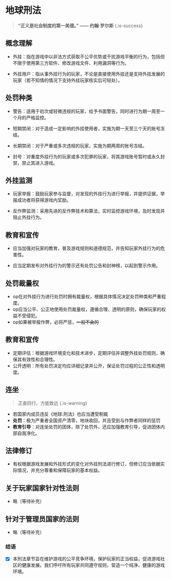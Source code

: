# 地球刑法<!-- {docsify-ignore-all} -->
> **“正义是社会制度的第一美德。” —— 约翰·罗尔斯**
> {.is-success}

## 概念理解


- 外挂：指在游戏中以非法方式获取不公平优势或干扰游戏平衡的行为，包括但不限于使用第三方软件、修改游戏文件、利用漏洞等行为。

- 外挂用户：指从事外挂行为的玩家，不论是直接使用外挂还是支持外挂发展的玩家（若不知情的情况下支持外挂玩家核实后可轻处）。

## 处罚种类
- 警告：适用于初次或轻微违规的玩家，给予书面警告，同时进行为期一周至一个月的严格监控。

- 短期禁闭：对于造成一定影响的外挂使用者，实施为期一天至三个天的账号冻结。

- 长期禁闭：对于严重或多次违规的玩家，实施为期两周的账号冻结。

- 封号：对重度外挂行为的玩家或多次犯罪的玩家，将其游戏账号暂时或永久封禁，禁止其进入游戏。

## 外挂监测

- 玩家举报：鼓励玩家参与监督，对发现的外挂行为进行举报，并提供证据，举报成功者将获得游戏内奖励。

- 反作弊监测：采用先进的反作弊技术和算法，实时监控游戏环境，及时发现并阻止外挂行为。

## 教育和宣传

- 应当加强对玩家的教育，普及游戏规则和道德规范，并告知玩家外挂行为的危害性。

- 应当定期发布对外挂行为的警示还有处罚公告和封神榜，以起到警示作用。

## 处罚裁量权

- op在对外挂行为进行处罚时拥有裁量权，根据具体情况决定处罚种类和严重程度。
- op应当公平、公正地使用处罚裁量权，遵循合理、透明的原则，确保玩家的权益不受侵犯。
- op如果被举报作弊，必将严惩，~~一般不会的~~
## 教育和宣传
 - 定期评估：根据游戏环境变化和技术进步，定期评估并调整外挂处罚规则，确保其有效性和合理性。
 - 公开透明：所有处罚决定均应详细记录并公开，保证处罚过程的公正性和透明度。
## 连坐
> 正直同行，方能致远
> {.is-warning}

- 若国家内成员违反《地球.刑法》也应当遭受制裁
- **处罚**：极为严重者全国资产清零，地块收回，并且受到与作弊者同样的惩罚
- **教育引导**：对连坐处罚的团体，除了处罚外，还应加强教育引导，促进团体内部自我净化。

## 法律修订

- 有权根据游戏发展和外挂形式的变化对外挂刑法进行修订，但修订应当依据实际情况，并充分尊重和保障玩家的基本权益。

## 关于玩家国家针对性法则
- 略（等待补充）

## 针对于管理员国家的法则
- 略（等待补充）

### 结语

- [x] 本刑法章节旨在维护游戏的公平竞争环境，保护玩家的正当权益，促进游戏社区的健康发展。我们呼吁所有玩家共同遵守规则，营造一个纯净、健康的游戏环境。
